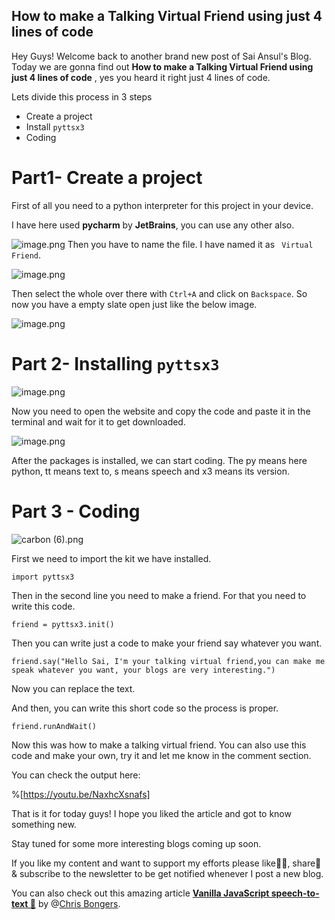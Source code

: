 ## How to make a Talking Virtual Friend using just 4 lines of code

Hey Guys! Welcome back to another brand new post of Sai Ansul's Blog. Today we are gonna find out **How to make a Talking Virtual Friend using just 4 lines of code** , yes you heard it right just 4 lines of code.

Lets divide this process in 3 steps

- Create a project
- Install ``pyttsx3 ``
- Coding 

# Part1- Create a project
First of all you need to a python interpreter for this project in your device.

I have here used **pycharm** by **JetBrains**, you can use any other also.

![image.png](https://cdn.hashnode.com/res/hashnode/image/upload/v1621533728459/RBbQstzSw.png)
Then you have to name the file. I have named it as `` Virtual Friend``.

![image.png](https://cdn.hashnode.com/res/hashnode/image/upload/v1621534023772/QT2R6CvAR.png)

Then select the whole over there with ``Ctrl+A`` and click on ``Backspace``. So now you have a empty slate open just like the below image.


![image.png](https://cdn.hashnode.com/res/hashnode/image/upload/v1621534058824/YCG6ScOAS.png)

# Part 2- Installing ``pyttsx3``

![image.png](https://cdn.hashnode.com/res/hashnode/image/upload/v1621534696903/iJMjJj4i8.png)

Now you need to open the website and copy the code and paste it in the terminal and wait for it to get downloaded.

![image.png](https://cdn.hashnode.com/res/hashnode/image/upload/v1621534767999/wbpC1Q_4b.png)

After the packages is installed, we can start coding.
The py means here python, tt means text to, s means speech and x3 means its version.


# Part 3 - Coding


![carbon (6).png](https://cdn.hashnode.com/res/hashnode/image/upload/v1621535379811/_uCPFPKm4E.png)
 
First we need to import the kit we have installed.
```
import pyttsx3
```
Then in the second line you need to make a friend.
For that you need to write this code.
```
friend = pyttsx3.init()
```
Then you can write just a code to make your friend say whatever you want.
```
friend.say("Hello Sai, I'm your talking virtual friend,you can make me speak whatever you want, your blogs are very interesting.")

```
Now you can replace the text.

And then, you can write this short code so the process is proper.
```
friend.runAndWait()
```
Now this was how to make a talking virtual friend.
You can also use this code and make your own, try it and let me know in the comment section.

You can check the output here:

%[https://youtu.be/NaxhcXsnafs]


That is it for today guys! I hope you liked the article and got to know something new.

Stay tuned for some more interesting blogs coming up soon.

If you like my content and want to support my efforts please like👍🏻, share📲 & subscribe to the newsletter to be get notified whenever I post a new blog.

You can also check out this amazing article [**Vanilla JavaScript speech-to-text 🦻**](https://h.daily-dev-tips.com/vanilla-javascript-speech-to-text)  by @[Chris Bongers](@dailydevtips).
